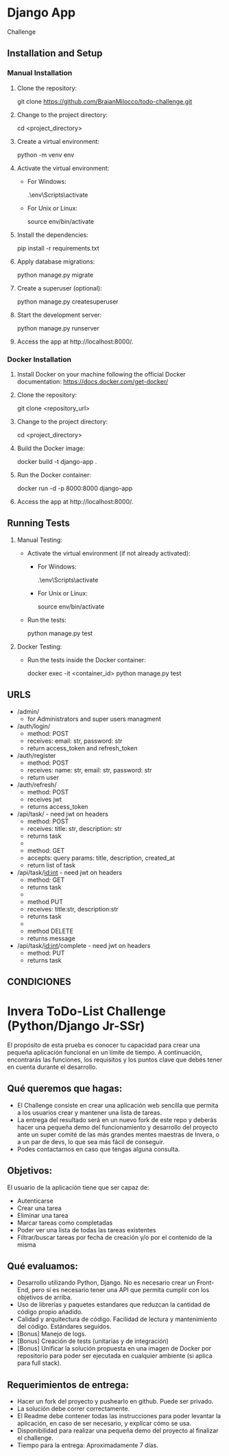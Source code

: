# Django App

Challenge

## Installation and Setup

### Manual Installation

1. Clone the repository:

   git clone <https://github.com/BraianMilocco/todo-challenge.git>

2. Change to the project directory:

   cd <project_directory>

3. Create a virtual environment:

   python -m venv env

4. Activate the virtual environment:

   - For Windows:

     .\env\Scripts\activate

   - For Unix or Linux:

     source env/bin/activate

5. Install the dependencies:

   pip install -r requirements.txt

6. Apply database migrations:

   python manage.py migrate

7. Create a superuser (optional):

   python manage.py createsuperuser

8. Start the development server:

   python manage.py runserver

9. Access the app at http://localhost:8000/.

### Docker Installation

1. Install Docker on your machine following the official Docker documentation: https://docs.docker.com/get-docker/

2. Clone the repository:

   git clone <repository_url>

3. Change to the project directory:

   cd <project_directory>

4. Build the Docker image:

   docker build -t django-app .

5. Run the Docker container:

   docker run -d -p 8000:8000 django-app

6. Access the app at http://localhost:8000/.

## Running Tests

1. Manual Testing:

   - Activate the virtual environment (if not already activated):

     - For Windows:

       .\env\Scripts\activate

     - For Unix or Linux:

       source env/bin/activate

   - Run the tests:

     python manage.py test

2. Docker Testing:

   - Run the tests inside the Docker container:

     docker exec -it <container_id> python manage.py test

## URLS

- /admin/ 
    - for Administrators and super users managment
- /auth/login/
    - method: POST
    - receives: email: str, password: str
    - return access_token and refresh_token
- /auth/register
    - method: POST
    - receives: name: str, email: str, password: str
    - return user
- /auth/refresh/  
    - method: POST
    - receives jwt
    - returns access_token
- /api/task/     - need jwt on headers
    - method: POST
    - receives: title: str, description: str
    - returns task
    -
    - method: GET
    - accepts: query params: title, description, created_at
    - return list of task
- /api/task/<id:int> - need jwt on headers
    - method: GET
    - returns task
    - 
    - method PUT
    - receives: title:str, description:str
    - returns task
    - 
    - method DELETE
    - returns message
- /api/task/<id:int>/complete - need jwt on headers
    - method: PUT
    - returns task

## CONDICIONES
# Invera ToDo-List Challenge (Python/Django Jr-SSr)

El propósito de esta prueba es conocer tu capacidad para crear una pequeña aplicación funcional en un límite de tiempo. A continuación, encontrarás las funciones, los requisitos y los puntos clave que debés tener en cuenta durante el desarrollo.

## Qué queremos que hagas:

- El Challenge consiste en crear una aplicación web sencilla que permita a los usuarios crear y mantener una lista de tareas.
- La entrega del resultado será en un nuevo fork de este repo y deberás hacer una pequeña demo del funcionamiento y desarrollo del proyecto ante un super comité de las más grandes mentes maestras de Invera, o a un par de devs, lo que sea más fácil de conseguir.
- Podes contactarnos en caso que tengas alguna consulta.

## Objetivos:

El usuario de la aplicación tiene que ser capaz de:

- Autenticarse
- Crear una tarea
- Eliminar una tarea
- Marcar tareas como completadas
- Poder ver una lista de todas las tareas existentes
- Filtrar/buscar tareas por fecha de creación y/o por el contenido de la misma

## Qué evaluamos:

- Desarrollo utilizando Python, Django. No es necesario crear un Front-End, pero sí es necesario tener una API que permita cumplir con los objetivos de arriba.
- Uso de librerías y paquetes estandares que reduzcan la cantidad de código propio añadido.
- Calidad y arquitectura de código. Facilidad de lectura y mantenimiento del código. Estándares seguidos.
- [Bonus] Manejo de logs.
- [Bonus] Creación de tests (unitarias y de integración)
- [Bonus] Unificar la solución propuesta en una imagen de Docker por repositorio para poder ser ejecutada en cualquier ambiente (si aplica para full stack).

## Requerimientos de entrega:

- Hacer un fork del proyecto y pushearlo en github. Puede ser privado.
- La solución debe correr correctamente.
- El Readme debe contener todas las instrucciones para poder levantar la aplicación, en caso de ser necesario, y explicar cómo se usa.
- Disponibilidad para realizar una pequeña demo del proyecto al finalizar el challenge.
- Tiempo para la entrega: Aproximadamente 7 días.
